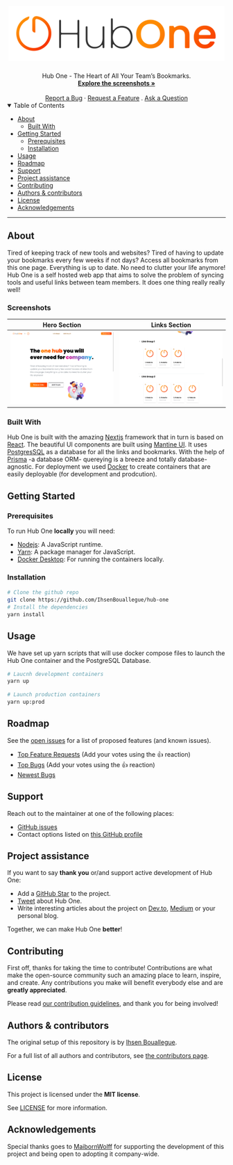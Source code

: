 <h1 align="center">
  <a href="https://github.com/IhsenBouallegue/hub-one">
    <!-- Please provide path to your logo here -->
    <img src="docs/images/hubone_logo_full.svg" alt="Logo" width="500">
  </a>
</h1>

<div align="center">
  Hub One - The Heart of All Your Team’s Bookmarks.
  <br />
  <a href="#about"><strong>Explore the screenshots »</strong></a>
  <br />
  <br />
  <a href="https://github.com/IhsenBouallegue/hub-one/issues/new?assignees=&labels=bug&template=01_BUG_REPORT.md&title=bug%3A+">Report a Bug</a>
  ·
  <a href="https://github.com/IhsenBouallegue/hub-one/issues/new?assignees=&labels=enhancement&template=02_FEATURE_REQUEST.md&title=feat%3A+">Request a Feature</a>
  .
  <a href="https://github.com/IhsenBouallegue/hub-one/issues/new?assignees=&labels=question&template=04_SUPPORT_QUESTION.md&title=support%3A+">Ask a Question</a>
</div>

<details open="open">
<summary>Table of Contents</summary>

- [About](#about)
  - [Built With](#built-with)
- [Getting Started](#getting-started)
  - [Prerequisites](#prerequisites)
  - [Installation](#installation)
- [Usage](#usage)
- [Roadmap](#roadmap)
- [Support](#support)
- [Project assistance](#project-assistance)
- [Contributing](#contributing)
- [Authors & contributors](#authors--contributors)
- [License](#license)
- [Acknowledgements](#acknowledgements)

</details>

---

## About

Tired of keeping track of new tools and websites? Tired of having to update your
bookmarks every few weeks if not days? Access all bookmarks from this one page.
Everything is up to date. No need to clutter your life anymore!
Hub One is a self hosted web app that aims to solve the problem of syncing tools and useful links between team members. It does one thing really really well!


### Screenshots

|                                   Hero Section                                    |                                   Links Section                                    |
| :-------------------------------------------------------------------------------: | :--------------------------------------------------------------------------------: |
| <img src="docs/images/hubone_screenshot_1.png" title="Hero Section" width="100%"> | <img src="docs/images/hubone_screenshot_2.png" title="Links Section" width="100%"> |

</details>

### Built With

Hub One is built with the amazing [Nextjs](https://nextjs.org/) framework that in turn is based on [React](https://reactjs.org/). The beautiful UI components are built using [Mantine UI](https://mantine.dev/). It uses [PostgresSQL](https://www.postgresql.org/) as a database for all the links and bookmarks. With the help of [Prisma](https://www.prisma.io/) -a database ORM- quereying is a breeze and totally database-agnostic.
For deployment we used [Docker](https://www.docker.com/) to create containers that are easily deployable (for development and prodcution).


## Getting Started

### Prerequisites

To run Hub One **locally** you will need:

- [Nodejs](https://nodejs.org/): A JavaScript runtime.
- [Yarn](https://yarnpkg.com/): A package manager for JavaScript.
- [Docker Desktop](https://www.docker.com/products/docker-desktop/): For running the containers locally.

### Installation

```bash
# Clone the github repo
git clone https://github.com/IhsenBouallegue/hub-one
# Install the dependencies
yarn install
```

## Usage

We have set up yarn scripts that will use docker compose files to launch the Hub One container and the PostgreSQL Database.

```bash
# Laucnh development containers
yarn up
```
```bash
# Launch production containers
yarn up:prod
```

## Roadmap

See the [open issues](https://github.com/IhsenBouallegue/hub-one/issues) for a list of proposed features (and known issues).

- [Top Feature Requests](https://github.com/IhsenBouallegue/hub-one/issues?q=label%3Aenhancement+is%3Aopen+sort%3Areactions-%2B1-desc) (Add your votes using the 👍 reaction)
- [Top Bugs](https://github.com/IhsenBouallegue/hub-one/issues?q=is%3Aissue+is%3Aopen+label%3Abug+sort%3Areactions-%2B1-desc) (Add your votes using the 👍 reaction)
- [Newest Bugs](https://github.com/IhsenBouallegue/hub-one/issues?q=is%3Aopen+is%3Aissue+label%3Abug)

## Support

Reach out to the maintainer at one of the following places:

- [GitHub issues](https://github.com/IhsenBouallegue/hub-one/issues/new?assignees=&labels=question&template=04_SUPPORT_QUESTION.md&title=support%3A+)
- Contact options listed on [this GitHub profile](https://github.com/IhsenBouallegue)

## Project assistance

If you want to say **thank you** or/and support active development of Hub One:

- Add a [GitHub Star](https://github.com/IhsenBouallegue/hub-one) to the project.
- [Tweet](www.twitter.com) about Hub One.
- Write interesting articles about the project on [Dev.to](https://dev.to/), [Medium](https://medium.com/) or your personal blog.

Together, we can make Hub One **better**!

## Contributing

First off, thanks for taking the time to contribute! Contributions are what make the open-source community such an amazing place to learn, inspire, and create. Any contributions you make will benefit everybody else and are **greatly appreciated**.

Please read [our contribution guidelines](docs/CONTRIBUTING.md), and thank you for being involved!

## Authors & contributors

The original setup of this repository is by [Ihsen Bouallegue](https://github.com/IhsenBouallegue).

For a full list of all authors and contributors, see [the contributors page](https://github.com/IhsenBouallegue/hub-one/contributors).

## License

This project is licensed under the **MIT license**.

See [LICENSE](LICENSE) for more information.

## Acknowledgements

Special thanks goes to [MaibornWolff](www.maibornwolff.de) for supporting the development of this project and being open to adopting it company-wide.
